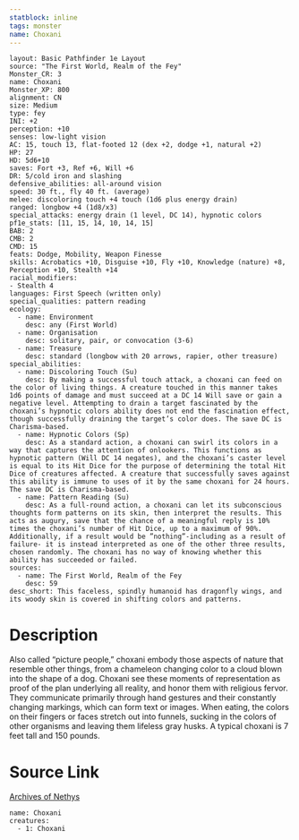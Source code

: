 ```yaml
---
statblock: inline
tags: monster
name: Choxani
---
```

```statblock
layout: Basic Pathfinder 1e Layout
source: "The First World, Realm of the Fey"
Monster_CR: 3
name: Choxani
Monster_XP: 800
alignment: CN
size: Medium
type: fey
INI: +2
perception: +10
senses: low-light vision
AC: 15, touch 13, flat-footed 12 (dex +2, dodge +1, natural +2)
HP: 27
HD: 5d6+10
saves: Fort +3, Ref +6, Will +6
DR: 5/cold iron and slashing
defensive_abilities: all-around vision
speed: 30 ft., fly 40 ft. (average)
melee: discoloring touch +4 touch (1d6 plus energy drain)
ranged: longbow +4 (1d8/x3)
special_attacks: energy drain (1 level, DC 14), hypnotic colors
pf1e_stats: [11, 15, 14, 10, 14, 15]
BAB: 2
CMB: 2
CMD: 15
feats: Dodge, Mobility, Weapon Finesse
skills: Acrobatics +10, Disguise +10, Fly +10, Knowledge (nature) +8, Perception +10, Stealth +14
racial_modifiers:
- Stealth 4
languages: First Speech (written only)
special_qualities: pattern reading
ecology:
  - name: Environment
    desc: any (First World)
  - name: Organisation
    desc: solitary, pair, or convocation (3-6)
  - name: Treasure
    desc: standard (longbow with 20 arrows, rapier, other treasure)
special_abilities:
  - name: Discoloring Touch (Su)
    desc: By making a successful touch attack, a choxani can feed on the color of living things. A creature touched in this manner takes 1d6 points of damage and must succeed at a DC 14 Will save or gain a negative level. Attempting to drain a target fascinated by the choxani’s hypnotic colors ability does not end the fascination effect, though successfully draining the target’s color does. The save DC is Charisma-based.
  - name: Hypnotic Colors (Sp)
    desc: As a standard action, a choxani can swirl its colors in a way that captures the attention of onlookers. This functions as hypnotic pattern (Will DC 14 negates), and the choxani’s caster level is equal to its Hit Dice for the purpose of determining the total Hit Dice of creatures affected. A creature that successfully saves against this ability is immune to uses of it by the same choxani for 24 hours. The save DC is Charisma-based.
  - name: Pattern Reading (Su)
    desc: As a full-round action, a choxani can let its subconscious thoughts form patterns on its skin, then interpret the results. This acts as augury, save that the chance of a meaningful reply is 10% times the choxani’s number of Hit Dice, up to a maximum of 90%. Additionally, if a result would be ”nothing”-including as a result of failure- it is instead interpreted as one of the other three results, chosen randomly. The choxani has no way of knowing whether this ability has succeeded or failed.
sources:
  - name: The First World, Realm of the Fey
    desc: 59
desc_short: This faceless, spindly humanoid has dragonfly wings, and its woody skin is covered in shifting colors and patterns.
```
# Description
Also called “picture people,” choxani embody those aspects of nature that resemble other things, from a chameleon changing color to a cloud blown into the shape of a dog. Choxani see these moments of representation as proof of the plan underlying all reality, and honor them with religious fervor. They communicate primarily through hand gestures and their constantly changing markings, which can form text or images. When eating, the colors on their fingers or faces stretch out into funnels, sucking in the colors of other organisms and leaving them lifeless gray husks. A typical choxani is 7 feet tall and 150 pounds.
# Source Link
[Archives of Nethys](https://aonprd.com/MonsterDisplay.aspx?ItemName=Choxani)
```encounter-table
name: Choxani
creatures:
  - 1: Choxani
```
